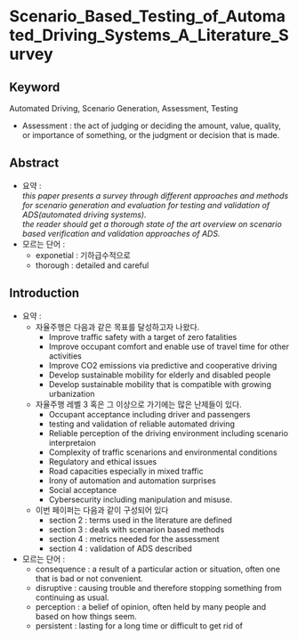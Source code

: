 # Scenario_Based_Testing_of_Automated_Driving_Systems_A_Literature_Survey

## Keyword

Automated Driving, Scenario Generation, Assessment, Testing

- Assessment : the act of judging or deciding the amount, value, quality, or importance of something, or the judgment or decision that is made.

## Abstract

- 요약 : <br> *this paper presents a survey through different approaches and methods for scenario generation and evaluation for testing and validation of ADS(automated driving systems).* <br> *the reader should get a thorough state of the art overview on scenario based verification and validation approaches of ADS.*
- 모르는 단어 :
  -  exponetial : 기하급수적으로 
  -  thorough : detailed and careful

## Introduction 

- 요약 : 
  - 자율주행은 다음과 같은 목표를 달성하고자 나왔다.
    - Improve traffic safety with a target of zero fatalities
    - Improve occupant comfort and enable use of travel time for other activities
    - Improve CO2 emissions via predictive and cooperative driving
    - Develop sustainable mobility for elderly and disabled people
    - Develop sustainable mobility that is compatible with growing urbanization
  - 자율주행 레벨 3 혹은 그 이상으로 가기에는 많은 난제들이 있다.
    - Occupant acceptance including driver and passengers
    - testing and validation of reliable automated driving
    - Reliable perception of the driving environment including scenario interpretaion
    - Complexity of traffic scenarions and environmental conditions
    - Regulatory and ethical issues
    - Road capacities especially in mixed traffic
    - Irony of automation and automation surprises
    - Social acceptance
    - Cybersecurity including manipulation and misuse.
  - 이번 페이퍼는 다음과 같이 구성되어 있다
    - section 2 : terms used in the literature are defined 
    - section 3 : deals with scenarion based methods
    - section 4 : metrics needed for the assessment
    - section 4 : validation of ADS described
- 모르는 단어 : 
  - consequence : a result of a particular action or situation, often one that is bad or not convenient.
  - disruptive : causing trouble and therefore stopping something from continuing as usual.
  - perception : a belief of opinion, often held by many people and based on how things seem.
  - persistent : lasting for a long time or difficult to get rid of